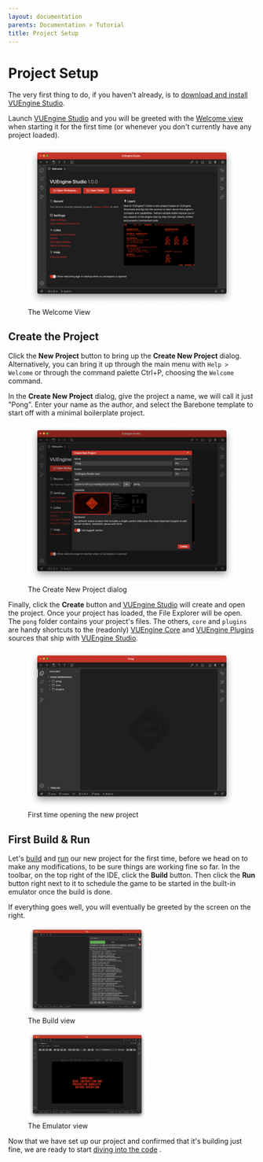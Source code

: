 ```yaml
---
layout: documentation
parents: Documentation > Tutorial
title: Project Setup
---
```


# Project Setup

The very first thing to do, if you haven't already, is to [download and install VUEngine Studio](/documentation/setup/installation/).

Launch [VUEngine Studio](https://www.vuengine.dev/) and you will be greeted with the [Welcome view](/documentation/basics/getting-started/) when starting it for the first time (or whenever you don't currently have any project loaded).

<figure>
    <a href="/documentation/images/tutorial/welcome-view.png" data-toggle="lightbox" data-gallery="gallery" data-caption="The Welcome View">
        <img src="/documentation/images/tutorial/welcome-view.png" width="640"/>
    </a>
    <figcaption class="pullup">
        The Welcome View
    </figcaption>
</figure>

## Create the Project

Click the **New Project** button to bring up the **Create New Project** dialog. Alternatively, you can bring it up through the main menu with `Help > Welcome` or through the command palette <span class="keys" data-osx="⇧⌘P">Ctrl+P</span>, choosing the `Welcome` command.

In the **Create New Project** dialog, give the project a name, we will call it just "Pong". Enter your name as the author, and select the Barebone template to start off with a minimal boilerplate project.

<figure>
    <a href="/documentation/images/tutorial/create-new-project-dialog.png" data-toggle="lightbox" data-gallery="gallery" data-caption="The Create New Project dialog">
        <img src="/documentation/images/tutorial/create-new-project-dialog.png" width="640"/>
    </a>
    <figcaption class="pullup">
        The Create New Project dialog
    </figcaption>
</figure>

Finally, click the **Create** button and [VUEngine Studio](https://www.vuengine.dev/) will create and open the project. Once your project has loaded, the File Explorer will be open. The `pong` folder contains your project's files. The others, `core` and `plugins` are handy shortcuts to the (readonly) [VUEngine Core](https://github.com/VUEngine/VUEngine-Core) and [VUEngine Plugins](https://github.com/VUEngine/VUEngine-Plugins) sources that ship with [VUEngine Studio](https://www.vuengine.dev/).

<figure>
    <a href="/documentation/images/tutorial/fresh-project.png" data-toggle="lightbox" data-gallery="gallery" data-caption="First time opening the new project">
        <img src="/documentation/images/tutorial/fresh-project.png" width="640"/>
    </a>
    <figcaption class="pullup">
        First time opening the new project
    </figcaption>
</figure>

## First Build & Run

Let's [build](/documentation/basics/building/) and [run](/documentation/basics/emulator/) our new project for the first time, before we head on to make any modifications, to be sure things are working fine so far. In the toolbar, on the top right of the IDE, click the **Build** button. Then click the **Run** button right next to it to schedule the game to be started in the built-in emulator once the build is done.

If everything goes well, you will eventually be greeted by the screen on the right.

<figure style="width: 48%">
    <a href="/documentation/images/tutorial/building.png" data-toggle="lightbox" data-gallery="gallery" data-caption="The Build view">
        <img src="/documentation/images/tutorial/building.png"/>
    </a>
    <figcaption class="pullup">
        The Build view
    </figcaption>
</figure>
<figure style="width: 48%">
    <a href="/documentation/images/tutorial/sucessful-build.png" data-toggle="lightbox" data-gallery="gallery" data-caption="The Emulator view">
        <img src="/documentation/images/tutorial/sucessful-build.png"/>
    </a>
    <figcaption class="pullup">
        The Emulator view
    </figcaption>
</figure>

Now that we have set up our project and confirmed that it's building just fine, we are ready to start [diving into the code](/documentation/tutorial/first-steps/) <i class="fa fa-arrow-right"></i>.
